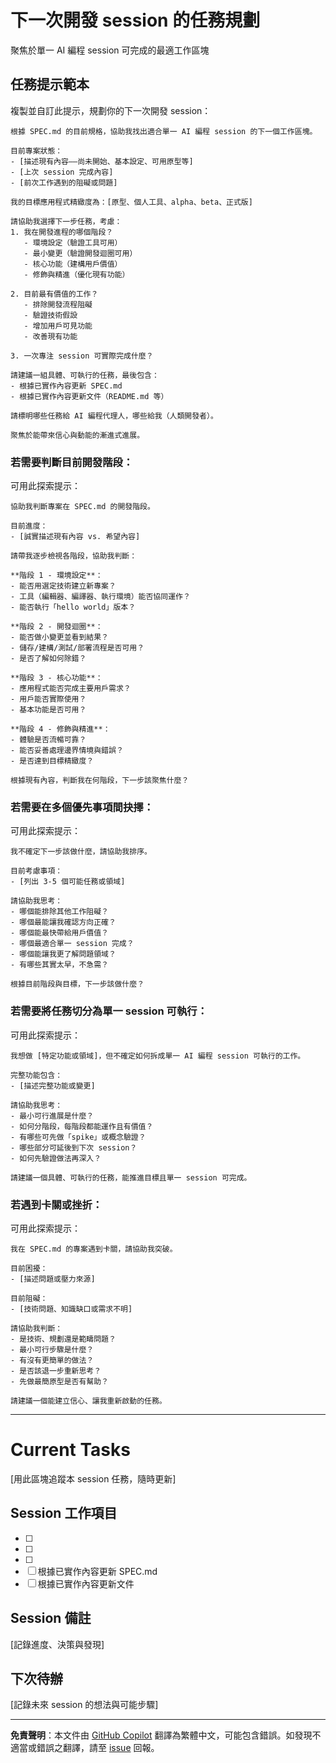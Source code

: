 # 下一次開發 session 的任務規劃

聚焦於單一 AI 編程 session 可完成的最適工作區塊

## 任務提示範本

複製並自訂此提示，規劃你的下一次開發 session：

```
根據 SPEC.md 的目前規格，協助我找出適合單一 AI 編程 session 的下一個工作區塊。

目前專案狀態：
- [描述現有內容——尚未開始、基本設定、可用原型等]
- [上次 session 完成內容]
- [前次工作遇到的阻礙或問題]

我的目標應用程式精緻度為：[原型、個人工具、alpha、beta、正式版]

請協助我選擇下一步任務，考慮：
1. 我在開發進程的哪個階段？
   - 環境設定（驗證工具可用）
   - 最小變更（驗證開發迴圈可用）
   - 核心功能（建構用戶價值）
   - 修飾與精進（優化現有功能）

2. 目前最有價值的工作？
   - 排除開發流程阻礙
   - 驗證技術假設
   - 增加用戶可見功能
   - 改善現有功能

3. 一次專注 session 可實際完成什麼？

請建議一組具體、可執行的任務，最後包含：
- 根據已實作內容更新 SPEC.md
- 根據已實作內容更新文件（README.md 等）

請標明哪些任務給 AI 編程代理人，哪些給我（人類開發者）。

聚焦於能帶來信心與動能的漸進式進展。
```

### 若需要判斷目前開發階段：

可用此探索提示：
```
協助我判斷專案在 SPEC.md 的開發階段。

目前進度：
- [誠實描述現有內容 vs. 希望內容]

請帶我逐步檢視各階段，協助我判斷：

**階段 1 - 環境設定**：
- 能否用選定技術建立新專案？
- 工具（編輯器、編譯器、執行環境）能否協同運作？
- 能否執行「hello world」版本？

**階段 2 - 開發迴圈**：
- 能否做小變更並看到結果？
- 儲存/建構/測試/部署流程是否可用？
- 是否了解如何除錯？

**階段 3 - 核心功能**：
- 應用程式能否完成主要用戶需求？
- 用戶能否實際使用？
- 基本功能是否可用？

**階段 4 - 修飾與精進**：
- 體驗是否流暢可靠？
- 能否妥善處理邊界情境與錯誤？
- 是否達到目標精緻度？

根據現有內容，判斷我在何階段，下一步該聚焦什麼？
```

### 若需要在多個優先事項間抉擇：

可用此探索提示：
```
我不確定下一步該做什麼，請協助我排序。

目前考慮事項：
- [列出 3-5 個可能任務或領域]

請協助我思考：
- 哪個能排除其他工作阻礙？
- 哪個最能讓我確認方向正確？
- 哪個能最快帶給用戶價值？
- 哪個最適合單一 session 完成？
- 哪個能讓我更了解問題領域？
- 有哪些其實太早，不急需？

根據目前階段與目標，下一步該做什麼？
```

### 若需要將任務切分為單一 session 可執行：

可用此探索提示：
```
我想做 [特定功能或領域]，但不確定如何拆成單一 AI 編程 session 可執行的工作。

完整功能包含：
- [描述完整功能或變更]

請協助我思考：
- 最小可行進展是什麼？
- 如何分階段，每階段都能運作且有價值？
- 有哪些可先做「spike」或概念驗證？
- 哪些部分可延後到下次 session？
- 如何先驗證做法再深入？

請建議一個具體、可執行的任務，能推進目標且單一 session 可完成。
```

### 若遇到卡關或挫折：

可用此探索提示：
```
我在 SPEC.md 的專案遇到卡關，請協助我突破。

目前困擾：
- [描述問題或壓力來源]

目前阻礙：
- [技術問題、知識缺口或需求不明]

請協助我判斷：
- 是技術、規劃還是範疇問題？
- 最小可行步驟是什麼？
- 有沒有更簡單的做法？
- 是否該退一步重新思考？
- 先做最簡原型是否有幫助？

請建議一個能建立信心、讓我重新啟動的任務。
```

---

# Current Tasks

[用此區塊追蹤本 session 任務，隨時更新]

## Session 工作項目
- [ ] 
- [ ] 
- [ ] 
- [ ] 根據已實作內容更新 SPEC.md
- [ ] 根據已實作內容更新文件

## Session 備註
[記錄進度、決策與發現]

## 下次待辦
[記錄未來 session 的想法與可能步驟]

---

**免責聲明**：本文件由 [GitHub Copilot](https://docs.github.com/copilot/about-github-copilot/what-is-github-copilot) 翻譯為繁體中文，可能包含錯誤。如發現不適當或錯誤之翻譯，請至 [issue](../../issues) 回報。
